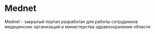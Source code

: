 # Mednet

Mednet - закрытый портал разработан для работы сотрудников медицинских организаций и министерства здравоохранения области
